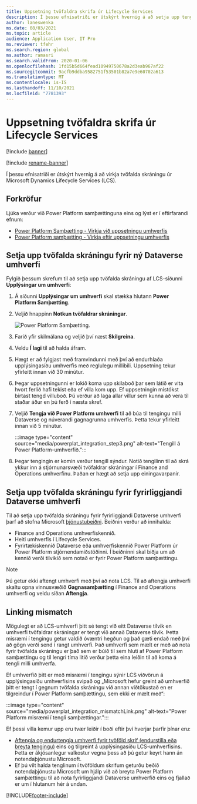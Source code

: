 ```yaml
---
title: Uppsetning tvöfaldra skrifa úr Lifecycle Services
description: Í þessu efnisatriði er útskýrt hvernig á að setja upp tengingu tvöfaldrar skráningar úr Microsoft Dynamics Lifecycle Services (LCS).
author: laneswenka
ms.date: 08/03/2021
ms.topic: article
audience: Application User, IT Pro
ms.reviewer: tfehr
ms.search.region: global
ms.author: ramasri
ms.search.validFrom: 2020-01-06
ms.openlocfilehash: 1fd15b5d664fead10949750678a2d3eab967af22
ms.sourcegitcommit: 9acfb9ddba9582751f53501b82a7e9e60702a613
ms.translationtype: MT
ms.contentlocale: is-IS
ms.lasthandoff: 11/10/2021
ms.locfileid: "7781393"
---
```

# <a name="dual-write-setup-from-lifecycle-services"></a>Uppsetning tvöfaldra skrifa úr Lifecycle Services

[!include [banner](../../includes/banner.md)]

[!include [rename-banner](~/includes/cc-data-platform-banner.md)]

Í þessu efnisatriði er útskýrt hvernig á að virkja tvöfalda skráningu úr Microsoft Dynamics Lifecycle Services (LCS).

## <a name="prerequisites"></a>Forkröfur

Ljúka verður við Power Platform samþættinguna eins og lýst er í eftirfarandi efnum:

+ [Power Platform Samþætting - Virkja við uppsetningu umhverfis](../../power-platform/enable-power-platform-integration.md#enable-during-deploy)
+ [Power Platform samþætting - Virkja eftir uppsetningu umhverfis](../../power-platform/enable-power-platform-integration.md#enable-after-deploy)

## <a name="set-up-dual-write-for-new-dataverse-environments"></a>Setja upp tvöfalda skráningu fyrir ný Dataverse umhverfi

Fylgið þessum skrefum til að setja upp tvöfalda skráningu af LCS-síðunni **Upplýsingar um umhverfi**:

1. Á síðunni **Upplýsingar um umhverfi** skal stækka hlutann **Power Platform Samþætting**.

2. Veljið hnappinn **Notkun tvöfaldrar skráningar**.

    ![Power Platform Samþætting.](media/powerplat_integration_step2.png)

3. Farið yfir skilmálana og veljið því næst **Skilgreina**.

4. Veldu **Í lagi** til að halda áfram.

5. Hægt er að fylgjast með framvindunni með því að endurhlaða upplýsingasíðu umhverfis með reglulegu millibili. Uppsetning tekur yfirleitt innan við 30 mínútur.  

6. Þegar uppsetningunni er lokið koma upp skilaboð þar sem látið er vita hvort ferlið hafi tekist eða ef villa kom upp. Ef uppsetningin mistókst birtast tengd villuboð. Þú verður að laga allar villur sem kunna að vera til staðar áður en þú ferð í næsta skref.

7. Veljið **Tengja við Power Platform umhverfi** til að búa til tengingu milli Dataverse og núverandi gagnagrunna umhverfis. Þetta tekur yfirleitt innan við 5 mínútur.

    :::image type="content" source="media/powerplat_integration_step3.png" alt-text="Tengill á Power Platform-umhverfið.":::

8. Þegar tengingin er komin verður tengill sýndur. Notið tengilinn til að skrá ykkur inn á stjórnunarsvæði tvöfaldrar skráningar í Finance and Operations umhverfinu. Þaðan er hægt að setja upp einingavarpanir.

## <a name="set-up-dual-write-for-an-existing-dataverse-environment"></a>Setja upp tvöfalda skráningu fyrir fyrirliggjandi Dataverse umhverfi

Til að setja upp tvöfalda skráningu fyrir fyrirliggjandi Dataverse umhverfi þarf að stofna Microsoft [þjónustubeiðni](../../lifecycle-services/lcs-support.md). Beiðnin verður að innihalda:

+ Finance and Operations umhverfiskennið.
+ Heiti umhverfis í Lifecycle Services.
+ Fyrirtækiskennið Dataverse eða umhverfiskennið Power Platform úr Power Platform stjórnendamiðstöðinni. Í beiðninni skal biðja um að kennið verði tilvikið sem notað er fyrir Power Platform samþættingu.

> [!NOTE]
> Þú getur ekki aftengt umhverfi með því að nota LCS. Til að aftengja umhverfi skaltu opna vinnusvæðið **Gagnasamþætting** í Finance and Operations umhverfi og veldu síðan **Aftengja**.

## <a name="linking-mismatch"></a>Linking mismatch

Mögulegt er að LCS-umhverfi þitt sé tengt við eitt Dataverse tilvik en umhverfi tvöfaldrar skráningar er tengt við annað Dataverse tilvik. Þetta misræmi í tengingu getur valdið óvæntri hegðun og það gæti endað með því að gögn verði send í rangt umhverfi. Það umhverfi sem mælt er með að nota fyrir tvöfalda skráningu er það sem er búið til sem hluti af Power Platform samþættingu og til lengri tíma litið verður þetta eina leiðin til að koma á tengli milli umhverfa.

Ef umhverfið þitt er með misræmi í tengingu sýnir LCS viðvörun á upplýsingasíðu umhverfisins svipað og „Microsoft hefur greint að umhverfið þitt er tengt í gegnum tvöfalda skráningu við annan viðtökustað en er tilgreindur í Power Platform samþættingu, sem ekki er mælt með“:

:::image type="content" source="media/powerplat_integration_mismatchLink.png" alt-text="Power Platform misræmi í tengli samþættingar.":::

Ef þessi villa kemur upp eru tvær leiðir í boði eftir því hverjar þarfir þínar eru:

+ [Aftengja og endurtengja umhverfi fyrir tvöföld skrif (endurstilla eða breyta tengingu)](relink-environments.md#scenario-reset-or-change-linking) eins og tilgreint á upplýsingasíðu LCS-umhverfisins. Þetta er ákjósanlegur valkostur vegna þess að þú getur keyrt hann án notendaþjónustu Microsoft.  
+ Ef þú vilt halda tenglinum í tvöföldum skrifum geturðu beðið notendaþjónustu Microsoft um hjálp við að breyta Power Platform samþættingu til að nota fyrirliggjandi Dataverse umhverfið eins og fjallað er um í hlutanum hér á undan.  

[!INCLUDE[footer-include](../../../../includes/footer-banner.md)]
